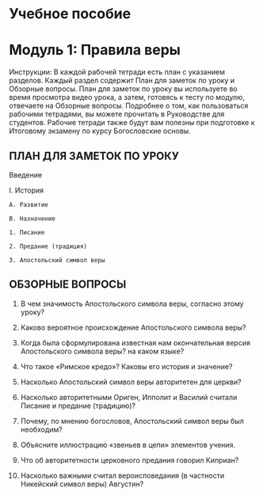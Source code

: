 # Учебное пособие
# Модуль 1: Правила веры

Инструкции: 
В каждой рабочей тетради есть план с указанием разделов. Каждый раздел содержит План для заметок по уроку и Обзорные вопросы. 
План для заметок по уроку вы используете во время просмотра видео урока, а затем, готовясь к тесту по модулю, отвечаете на Обзорные вопросы. 
Подробнее о том, как пользоваться рабочими тетрадями, вы можете прочитать в Руководстве для студентов. Рабочие тетради также будут вам полезны при подготовке к Итоговому экзамену по курсу Богословские основы.


## ПЛАН ДЛЯ ЗАМЕТОК ПО УРОКУ

Введение

I. История

    A. Развитие

    B. Назначение

  	1. Писание

  	2. Предание (традиция)

  	3. Апостольский символ веры



## ОБЗОРНЫЕ ВОПРОСЫ

1. В чем значимость Апостольского символа веры, согласно этому уроку?

2. Каково вероятное происхождение Апостольского символа веры?

3. Когда была сформулирована известная нам окончательная версия Апостольского символа веры? на каком языке?

4. Что такое «Римское кредо»? Каковы его история и значение?

5. Насколько Апостольский символ веры авторитетен для церкви?

6. Насколько авторитетными Ориген, Ипполит и Василий считали Писание и предание (традицию)?

7. Почему, по мнению богословов, Апостольский символ веры был необходим?

8. Объясните иллюстрацию «звеньев в цепи» элементов учения.

9. Что об авторитетности церковного предания говорил Киприан?

10. Насколько важными считал вероисповедания (в частности Никейский символ веры) Августин?

